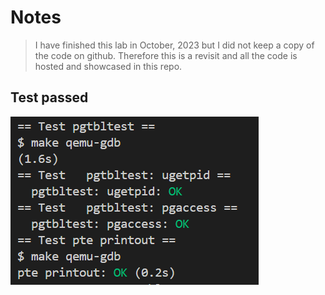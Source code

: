 # Notes

> I have finished this lab in October, 2023 but I did not keep a copy of the code on github. Therefore this is a revisit and all the code is hosted and showcased in this repo.

## Test passed

![](https://raw.githubusercontent.com/ZiangTian/img-bed/main/20241001133520.png)